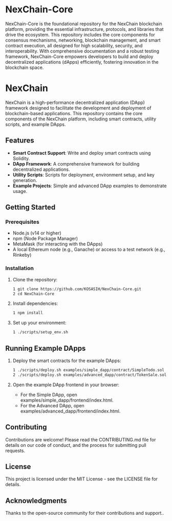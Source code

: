 # NexChain-Core
NexChain-Core is the foundational repository for the NexChain blockchain platform, providing the essential infrastructure, protocols, and libraries that drive the ecosystem. This repository includes the core components for consensus mechanisms, networking, blockchain management, and smart contract execution, all designed for high scalability, security, and interoperability. With comprehensive documentation and a robust testing framework, NexChain-Core empowers developers to build and deploy decentralized applications (dApps) efficiently, fostering innovation in the blockchain space.

# NexChain

NexChain is a high-performance decentralized application (DApp) framework designed to facilitate the development and deployment of blockchain-based applications. This repository contains the core components of the NexChain platform, including smart contracts, utility scripts, and example DApps.

## Features

- **Smart Contract Support**: Write and deploy smart contracts using Solidity.
- **DApp Framework**: A comprehensive framework for building decentralized applications.
- **Utility Scripts**: Scripts for deployment, environment setup, and key generation.
- **Example Projects**: Simple and advanced DApp examples to demonstrate usage.

## Getting Started

### Prerequisites

- Node.js (v14 or higher)
- npm (Node Package Manager)
- MetaMask (for interacting with the DApps)
- A local Ethereum node (e.g., Ganache) or access to a test network (e.g., Rinkeby)

### Installation

1. Clone the repository:

   ```bash
   1 git clone https://github.com/KOSASIH/NexChain-Core.git
   2 cd NexChain-Core
   ```

2. Install dependencies:

   ```bash
   1 npm install
   ```
   
3. Set up your environment:

   ```bash
   1 ./scripts/setup_env.sh
   ```
   
## Running Example DApps

1. Deploy the smart contracts for the example DApps:

   ```bash
   1 ./scripts/deploy.sh examples/simple_dapp/contract/SimpleTodo.sol
   2 ./scripts/deploy.sh examples/advanced_dapp/contract/TokenSale.sol
   ```
   
2. Open the example DApp frontend in your browser:

   - For the Simple DApp, open examples/simple_dapp/frontend/index.html.
   - For the Advanced DApp, open examples/advanced_dapp/frontend/index.html.

## Contributing

Contributions are welcome! Please read the CONTRIBUTING.md file for details on our code of conduct, and the process for submitting pull requests.

## License

This project is licensed under the MIT License - see the LICENSE file for details.

## Acknowledgments
Thanks to the open-source community for their contributions and support..  

